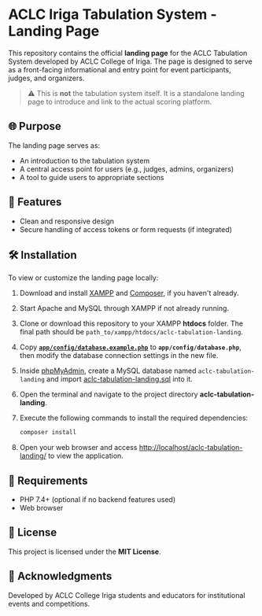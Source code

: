 # ACLC Iriga Tabulation System - Landing Page

This repository contains the official **landing page** for the ACLC Tabulation System developed by ACLC College of Iriga. The page is designed to serve as a front-facing informational and entry point for event participants, judges, and organizers.

> ⚠️ This is **not** the tabulation system itself. It is a standalone landing page to introduce and link to the actual scoring platform.

## 🌐 Purpose

The landing page serves as:
- An introduction to the tabulation system
- A central access point for users (e.g., judges, admins, organizers)
- A tool to guide users to appropriate sections

## 🚀 Features

- Clean and responsive design
- Secure handling of access tokens or form requests (if integrated)

## 🛠️ Installation

To view or customize the landing page locally:

1. Download and install
   [XAMPP](https://www.apachefriends.org/download.html) and [Composer](https://getcomposer.org/),
   if you haven't already.

2. Start Apache and MySQL through XAMPP if not already running.

3. Clone or download this repository to your XAMPP **htdocs** folder.
   The final path should be `path_to/xampp/htdocs/aclc-tabulation-landing`.

4. Copy [**`app/config/database.example.php`**](app/config/database.example.php)
   to **`app/config/database.php`**, then modify the database connection settings in the new file.

5. Inside [phpMyAdmin](http://localhost/phpmyadmin),
   create a MySQL database named `aclc-tabulation-landing` and import [aclc-tabulation-landing.sql](aclc-tabulation.sql) into it.

6. Open the terminal and navigate to the project directory **aclc-tabulation-landing**.

7. Execute the following commands to install the required dependencies:
   ```sh
   composer install
   ```

8. Open your web browser and access <http://localhost/aclc-tabulation-landing/> to view the application.

## 📌 Requirements
- PHP 7.4+ (optional if no backend features used)
- Web browser

## 📝 License
This project is licensed under the **MIT License**.

## 👥 Acknowledgments
Developed by ACLC College Iriga students and educators for institutional events and competitions.